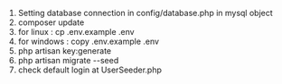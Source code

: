 1. Setting database connection in config/database.php in mysql object
2. composer update
3. for linux : cp .env.example .env
4. for windows : copy .env.example .env
5. php artisan key:generate
6. php artisan migrate --seed
7. check default login at UserSeeder.php
